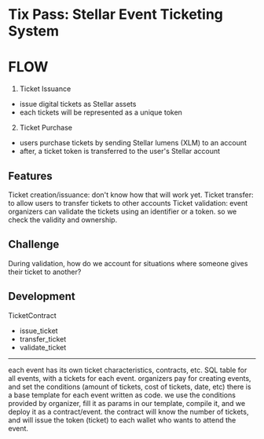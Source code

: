 # Tix Pass: Stellar Event Ticketing System

# FLOW
1. Ticket Issuance
- issue digital tickets as Stellar assets
- each tickets will be represented as a unique token
2. Ticket Purchase
- users purchase tickets by sending Stellar lumens (XLM) to an account
- after, a ticket token is transferred to the user's Stellar account

## Features
Ticket creation/issuance: don't know how that will work yet.
Ticket transfer: to allow users to transfer tickets to other accounts
Ticket validation: event organizers can validate the tickets using an identifier or a token. so we check the validity and ownership.

## Challenge
During validation, how do we account for situations where someone gives their ticket to another?

## Development
TicketContract
- issue_ticket
- transfer_ticket
- validate_ticket



---
each event has its own ticket characteristics, contracts, etc.
SQL table for all events, with a tickets for each event.
organizers pay for creating events, and set the conditions (amount of tickets, cost of tickets, date, etc)
there is a base template for each event written as code. we use the conditions provided by organizer, fill it as
params in our template, compile it, and we deploy it as a contract/event. the contract will know the number of tickets, 
and will issue the token (ticket)  to each wallet who wants to attend the event.
